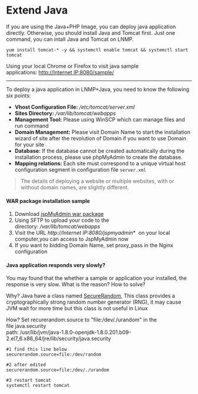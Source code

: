 # Extend Java

If you are using the Java+PHP Image, you can deploy java application directly. Otherwise, you should install Java and Tomcat first. Just one command, you can intall Java and Tomcat on LNMP. 
```shell
yum install tomcat-* -y && systemctl enable tomcat && systemctl start tomcat
```

Using your local Chrome or Firefox to visit java sample applications: [http://Internet IP:8080/sample/]()

---

To deploy a java application in LNMP+Java, you need to know the following six points:

- **Vhost Configuration File:** */etc/tomcat/server.xml*
- **Sites Directory:** */var/lib/tomcat/webapps*
- **Management Tool:** Please using WinSCP which can manage files and run command
- **Domain Management:** Please visit Domain Name to start the installation wizard of site after the revolution of Domain if you want to use Domain for your site
- **Database:** If the database cannot be created automatically during the installation process, please use phpMyAdmin to create the database.
- **Mapping relations:** Each site must correspond to a unique virtual host configuration segment in configuration file `server.xml`

> The details of deploying a website or multiple websites, with or without domain names, are slightly different.

#### WAR package installation sample 

1. Download [jspMyAdmin war package](https://sourceforge.net/projects/japmyadmin2-0/files/latest/download)
1. Using SFTP to upload your code to the directory: _/var/lib/tomcat/webapps_
1. Visit the URL *http://Internet IP:8080/jspmyadmin**  on your local computer,you can access to JspMyAdmin now
1. If you want to bidding Domain Name, set proxy_pass in the Nginx configuration

#### Java application responds very slowly?

You may found that the whether a sample or application your installed, the response is very slow. What is the reason? How to solve?

Why? Java have a class named [SecureRandom](https://docs.oracle.com/javase/8/docs/api/java/security/SecureRandom.html), This class provides a cryptographically strong random number generator (RNG), it may cause JVM wait for more time but this class is not useful in Linux

How? Set recurerandom.source to "file:/dev/./urandom" in the file java.security<br />path: /usr/lib/jvm/java-1.8.0-openjdk-1.8.0.201.b09-2.el7_6.x86_64/jre/lib/security/java.security

```
#1 find this line below
securerandom.source=file:/dev/random

#2 after edited
securerandom.source=file:/dev/./urandom

#3 restart tomcat
systemctl restart tomcat
```